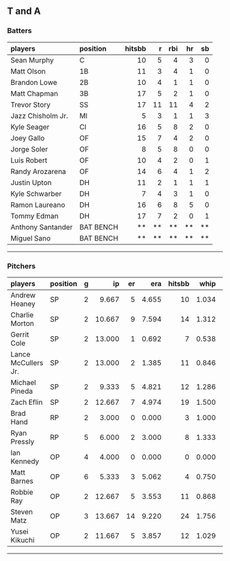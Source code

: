 ## T and A

### Batters

 
|players           |position  | hitsbb|  r| rbi| hr| sb| 
|:-----------------|:---------|------:|--:|---:|--:|--:| 
|Sean Murphy       |C         |     10|  5|   4|  3|  0| 
|Matt Olson        |1B        |     11|  3|   4|  1|  0| 
|Brandon Lowe      |2B        |     10|  4|   1|  1|  0| 
|Matt Chapman      |3B        |     17|  5|   2|  1|  0| 
|Trevor Story      |SS        |     17| 11|  11|  4|  2| 
|Jazz Chisholm Jr. |MI        |      5|  3|   1|  1|  3| 
|Kyle Seager       |CI        |     16|  5|   8|  2|  0| 
|Joey Gallo        |OF        |     15|  7|   4|  2|  0| 
|Jorge Soler       |OF        |      8|  5|   8|  0|  0| 
|Luis Robert       |OF        |     10|  4|   2|  0|  1| 
|Randy Arozarena   |OF        |     14|  6|   4|  1|  2| 
|Justin Upton      |DH        |     11|  2|   1|  1|  1| 
|Kyle Schwarber    |DH        |      7|  4|   3|  1|  0| 
|Ramon Laureano    |DH        |     16|  6|   8|  5|  0| 
|Tommy Edman       |DH        |     17|  7|   2|  0|  1| 
|Anthony Santander |BAT BENCH |     **| **|  **| **| **| 
|Miguel Sano       |BAT BENCH |     **| **|  **| **| **| 


* * *

### Pitchers

 
|players             |position |  g|     ip| er|   era| hitsbb|  whip| so|  w| sv| 
|:-------------------|:--------|--:|------:|--:|-----:|------:|-----:|--:|--:|--:| 
|Andrew Heaney       |SP       |  2|  9.667|  5| 4.655|     10| 1.034| 15|  0|  0| 
|Charlie Morton      |SP       |  2| 10.667|  9| 7.594|     14| 1.312| 12|  1|  0| 
|Gerrit Cole         |SP       |  2| 13.000|  1| 0.692|      7| 0.538| 23|  2|  0| 
|Lance McCullers Jr. |SP       |  2| 13.000|  2| 1.385|     11| 0.846| 14|  1|  0| 
|Michael Pineda      |SP       |  2|  9.333|  5| 4.821|     12| 1.286| 10|  1|  0| 
|Zach Eflin          |SP       |  2| 12.667|  7| 4.974|     19| 1.500| 15|  0|  0| 
|Brad Hand           |RP       |  2|  3.000|  0| 0.000|      3| 1.000|  2|  1|  0| 
|Ryan Pressly        |RP       |  5|  6.000|  2| 3.000|      8| 1.333|  7|  1|  3| 
|Ian Kennedy         |OP       |  4|  4.000|  0| 0.000|      0| 0.000|  5|  0|  3| 
|Matt Barnes         |OP       |  6|  5.333|  3| 5.062|      4| 0.750|  9|  0|  3| 
|Robbie Ray          |OP       |  2| 12.667|  5| 3.553|     11| 0.868| 14|  1|  0| 
|Steven Matz         |OP       |  3| 13.667| 14| 9.220|     24| 1.756| 15|  1|  0| 
|Yusei Kikuchi       |OP       |  2| 11.667|  5| 3.857|     12| 1.029|  8|  1|  0| 


* * *



